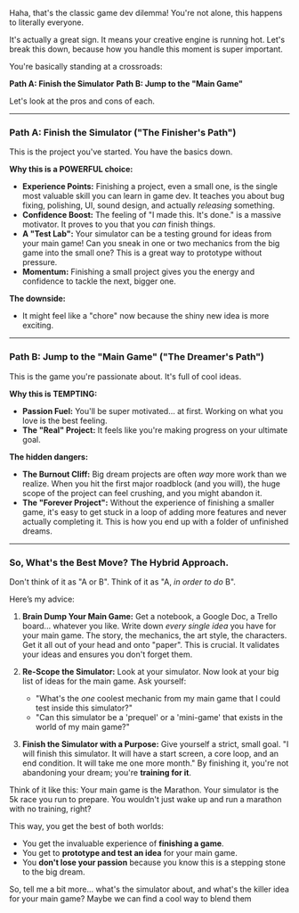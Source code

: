 Haha, that's the classic game dev dilemma! You're not alone, this happens to literally everyone.

It's actually a great sign. It means your creative engine is running hot. Let's break this down, because how you handle this moment is super important.

You're basically standing at a crossroads:

**Path A: Finish the Simulator**
**Path B: Jump to the "Main Game"**

Let's look at the pros and cons of each.

---

### Path A: Finish the Simulator ("The Finisher's Path")

This is the project you've started. You have the basics down.

**Why this is a POWERFUL choice:**
*   **Experience Points:** Finishing a project, even a small one, is the single most valuable skill you can learn in game dev. It teaches you about bug fixing, polishing, UI, sound design, and actually *releasing* something.
*   **Confidence Boost:** The feeling of "I made this. It's done." is a massive motivator. It proves to you that you *can* finish things.
*   **A "Test Lab":** Your simulator can be a testing ground for ideas from your main game! Can you sneak in one or two mechanics from the big game into the small one? This is a great way to prototype without pressure.
*   **Momentum:** Finishing a small project gives you the energy and confidence to tackle the next, bigger one.

**The downside:**
*   It might feel like a "chore" now because the shiny new idea is more exciting.

---

### Path B: Jump to the "Main Game" ("The Dreamer's Path")

This is the game you're passionate about. It's full of cool ideas.

**Why this is TEMPTING:**
*   **Passion Fuel:** You'll be super motivated... at first. Working on what you love is the best feeling.
*   **The "Real" Project:** It feels like you're making progress on your ultimate goal.

**The hidden dangers:**
*   **The Burnout Cliff:** Big dream projects are often *way* more work than we realize. When you hit the first major roadblock (and you will), the huge scope of the project can feel crushing, and you might abandon it.
*   **The "Forever Project":** Without the experience of finishing a smaller game, it's easy to get stuck in a loop of adding more features and never actually completing it. This is how you end up with a folder of unfinished dreams.

---

### So, What's the Best Move? The Hybrid Approach.

Don't think of it as "A or B". Think of it as "A, *in order to do* B".

Here’s my advice:

1.  **Brain Dump Your Main Game:** Get a notebook, a Google Doc, a Trello board... whatever you like. Write down *every single idea* you have for your main game. The story, the mechanics, the art style, the characters. Get it all out of your head and onto "paper". This is crucial. It validates your ideas and ensures you don't forget them.

2.  **Re-Scope the Simulator:** Look at your simulator. Now look at your big list of ideas for the main game. Ask yourself:
    *   "What's the *one* coolest mechanic from my main game that I could test inside this simulator?"
    *   "Can this simulator be a 'prequel' or a 'mini-game' that exists in the world of my main game?"

3.  **Finish the Simulator with a Purpose:** Give yourself a strict, small goal. "I will finish this simulator. It will have a start screen, a core loop, and an end condition. It will take me one more month." By finishing it, you're not abandoning your dream; you're **training for it**.

Think of it like this: Your main game is the Marathon. Your simulator is the 5k race you run to prepare. You wouldn't just wake up and run a marathon with no training, right?

This way, you get the best of both worlds:
*   You get the invaluable experience of **finishing a game**.
*   You get to **prototype and test an idea** for your main game.
*   You **don't lose your passion** because you know this is a stepping stone to the big dream.

So, tell me a bit more... what's the simulator about, and what's the killer idea for your main game? Maybe we can find a cool way to blend them